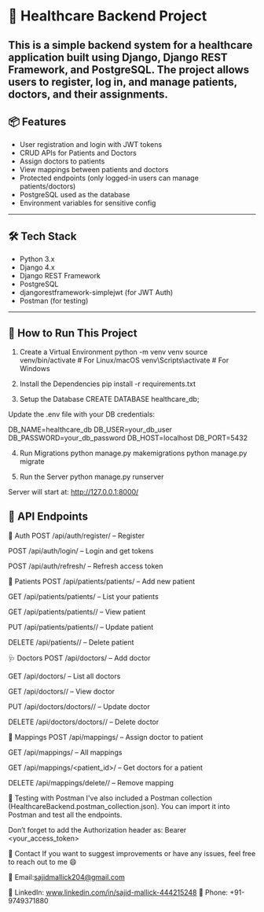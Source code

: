# 🏥 Healthcare Backend Project

This is a simple backend system for a healthcare application built using Django, Django REST Framework, and PostgreSQL. The project allows users to register, log in, and manage patients, doctors, and their assignments. 
---

## 📦 Features

- User registration and login with JWT tokens
- CRUD APIs for Patients and Doctors
- Assign doctors to patients
- View mappings between patients and doctors
- Protected endpoints (only logged-in users can manage patients/doctors)
- PostgreSQL used as the database
- Environment variables for sensitive config

---

## 🛠️ Tech Stack

- Python 3.x
- Django 4.x
- Django REST Framework
- PostgreSQL
- djangorestframework-simplejwt (for JWT Auth)
- Postman (for testing)

---

## 🚀 How to Run This Project

1. Create a Virtual Environment
python -m venv venv
source venv/bin/activate  # For Linux/macOS
venv\Scripts\activate  # For Windows

2. Install the Dependencies
pip install -r requirements.txt

3. Setup the Database
CREATE DATABASE healthcare_db;

Update the .env file with your DB credentials:

DB_NAME=healthcare_db
DB_USER=your_db_user
DB_PASSWORD=your_db_password
DB_HOST=localhost
DB_PORT=5432

4. Run Migrations
python manage.py makemigrations
python manage.py migrate

5. Run the Server
python manage.py runserver

Server will start at: http://127.0.0.1:8000/

## 📮 API Endpoints

🔐 Auth
POST /api/auth/register/ – Register

POST /api/auth/login/ – Login and get tokens

POST /api/auth/refresh/ – Refresh access token

👤 Patients
POST /api/patients/patients/ – Add new patient

GET /api/patients/patients/ – List your patients

GET /api/patients/patients/<id>/ – View patient

PUT /api/patients/patients/<id>/ – Update patient

DELETE /api/patients/<id>/ – Delete patient

🩺 Doctors
POST /api/doctors/ – Add doctor

GET /api/doctors/ – List all doctors

GET /api/doctors/<id>/ – View doctor

PUT /api/doctors/doctors/<id>/ – Update doctor

DELETE /api/doctors/doctors/<id>/ – Delete doctor

🔗 Mappings
POST /api/mappings/ – Assign doctor to patient

GET /api/mappings/ – All mappings

GET /api/mappings/<patient_id>/ – Get doctors for a patient

DELETE /api/mappings/delete/<id>/ – Remove mapping

🧪 Testing with Postman
I've also included a Postman collection (HealthcareBackend.postman_collection.json). You can import it into Postman and test all the endpoints.

Don’t forget to add the Authorization header as: Bearer <your_access_token>

📧 Contact
If you want to suggest improvements or have any issues, feel free to reach out to me 😄

📩 Email:sajidmallick204@gmail.com

💼 LinkedIn: www.linkedin.com/in/sajid-mallick-444215248
📱 Phone: +91-9749371880
